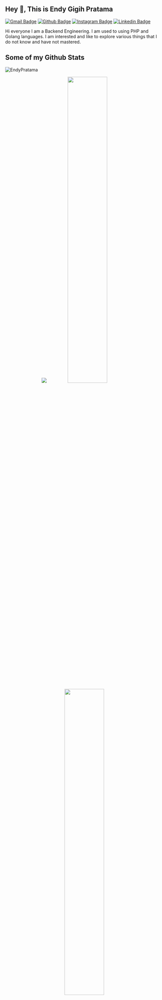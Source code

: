 ## Hey 👋, This is Endy Gigih Pratama

[![Gmail Badge](https://img.shields.io/badge/-endypratama2999@gmail.com-c14438?style=flat&logo=Gmail&logoColor=white&link=mailto:endypratama2999@gmail.com)](mailto:endypratama2999@gmail.com) 
[![Github Badge](https://img.shields.io/badge/-EndyPratama-grey?style=flat&logo=github&logoColor=white&link=https://github.com/EndyPratama/)](https://www.github.com/EndyPratama/) 
[![Instagram Badge](https://img.shields.io/badge/-EndyPratama-red?style=flat&logo=instagram&logoColor=white&link=https://www.instagram.com/pratama_1299/)](https://www.instagram.com/pratama_1299/)
[![Linkedin Badge](https://img.shields.io/badge/-EndyPratama-blue?style=flat&logo=linkedin&logoColor=white&link=https://www.linkedin.com/in/endy-pratama-a575a5226/)](https://www.linkedin.com/in/endy-pratama-a575a5226/)

<p align='left'>Hi everyone 
I am a Backend Engineering. I am used to using PHP and Golang languages. I am interested and like to explore various things that I do not know and have not mastered.

## Some of my Github Stats

<p align=left> <img src=https://komarev.com/ghpvc/?username=EndyPratama alt=EndyPratama /> </p>
<p align="center">
  <img src ="https://github-profile-trophy.vercel.app/?username=EndyPratama&theme=onedark&no-frame=true&row=1&&margin-w=20&no-bg=true">
  <img height="50%" width="auto"  src="https://github-readme-stats-eight-theta.vercel.app/api?username=EndyPratama&show_icons=true&theme=darcula&count_private=true&hide=prs,issues&hide_border=true&bg_color=00000000"/>
<!--   <img height="50%" width="auto" src ="https://github-readme-stats.vercel.app/api?username=EndyPratama&show_icons=true&theme=darcula&count_private=true&hide=prs,issues&hide_border=true&bg_color=00000000"> -->
<!--   <img height="50%" width="auto" src ="https://github-readme-stats.vercel.app/api/top-langs/?username=EndyPratama&layout=compact&hide_border=true&include_all_commits=true&theme=darcula&bg_color=00000000&langs_count=6&hide=jupyter%20notebook,tex,css"> -->
  <img height="50%" width="auto" src ="https://github-readme-streak-stats.herokuapp.com?user=EndyPratama&theme=darcula&hide_border=true&background=FFFFFF00">
  <br>
  <br>
</p>

  #### 👨🏻‍💻 Languages and Tools <br />
  ![Git](https://img.shields.io/badge/-Git-black?style=flat-square&logo=git)
  ![GitHub](https://img.shields.io/badge/-GitHub-181717?style=flat-square&logo=github)
  ![GitLab](https://img.shields.io/badge/-GitLab-FCA121?style=flat-square&logo=gitlab)
  ![VS Code](https://img.shields.io/badge/-VS%20Code-007ACC?style=flat-square&logo=visual-studio-code)
  ![Postman](https://img.shields.io/badge/Postman-black?style=flat-square&logo=postman)
  ![Arduino](https://img.shields.io/badge/Arduino-black?style=flat-square&logo=arduino)
  ![Grafana](https://img.shields.io/badge/Grafana-black?style=flat-square&logo=grafana)
  ![Apache2](https://img.shields.io/badge/Apache2-black?style=flat-square&logo=apache)
  ![PHP](https://img.shields.io/badge/PHP-black?style=flat-square&logo=php)
  ![MySQL](https://img.shields.io/badge/-MySQL-black?style=flat-square&logo=mysql)
  ![Golang](https://img.shields.io/badge/Golang-06062C?style=flat-square&logo=go)
  ![Python](https://img.shields.io/badge/-Python-black?style=flat-square&logo=Python)
  <!-- ![Google Chrome](https://img.shields.io/badge/Chrome-black?style=flat-square&logo=google-chrome) -->
  ![Discord](https://img.shields.io/badge/Discord-black?style=flat-square&logo=discord)

